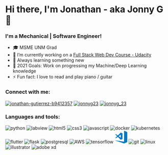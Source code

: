 <h1 align="left">Hi there, I'm Jonathan - aka Jonny G 👋</h1>
<h3 align="left">I'm a Mechanical | Software Engineer!</h3>

- 🎓 MSME UNM Grad
- 🔭 I’m currently working on a [Full Stack Web Dev Course - Udacity](https://www.udacity.com/course/full-stack-web-developer-nanodegree--nd0044)
- 🌱 Always learning something new
- 🥅 2021 Goals: Work on progressing my Machine/Deep Learning knowledge
- ⚡ Fun fact: I love to read and play piano / guitar

<h3>Connect with me:</h3> 
<p align="left">
<a href="https://linkedin.com/in/jonathan-gutierrez-b9412357" target="blank"><img align="center" src="https://www.vectorlogo.zone/logos/linkedin/linkedin-icon.svg" alt="jonathan-gutierrez-b9412357" height="30" width="30" /></a>
<a href="https://kaggle.com/jonnyg23" target="blank"><img align="center" src="https://www.vectorlogo.zone/logos/kaggle/kaggle-icon.svg" alt="jonnyg23" height="30" width="30" /></a>
<a href="https://instagram.com/jonnyg_23" target="blank"><img align="center" src="https://www.vectorlogo.zone/logos/instagram/instagram-icon.svg" alt="jonnyg_23" height="30" width="30" /></a>
</p>

<h3>Languages and tools:</h3>
<p align="left"><img src="https://devicons.github.io/devicon/devicon.git/icons/python/python-original.svg" alt="python" width="40" height="40"/> <img src="https://www.vectorlogo.zone/logos/ni_labview/ni_labview-icon.svg" alt="labview" width="40" height="40"/> <img src="https://devicons.github.io/devicon/devicon.git/icons/html5/html5-original-wordmark.svg" alt="html5" width="40" height="40"/> <img src="https://devicons.github.io/devicon/devicon.git/icons/css3/css3-original-wordmark.svg" alt="css3" width="40" height="40"/> <img src="https://devicons.github.io/devicon/devicon.git/icons/javascript/javascript-original.svg" alt="javascript" width="40" height="40"/> <img src="https://www.vectorlogo.zone/logos/docker/docker-official.svg" alt="docker" width="50" height="40"/> <img src="https://www.vectorlogo.zone/logos/kubernetes/kubernetes-icon.svg" alt="kubernetes" width="40" height="40"/> <img src="https://www.vectorlogo.zone/logos/flutterio/flutterio-icon.svg" alt="flutter" width="40" height="40"/> <img src="https://www.vectorlogo.zone/logos/pocoo_flask/pocoo_flask-icon.svg" alt="flask" width="40" height="40"/> <img src="https://devicons.github.io/devicon/devicon.git/icons/postgresql/postgresql-original-wordmark.svg" alt="postgresql" width="40" height="40"/> <img src="https://www.vectorlogo.zone/logos/amazon_aws/amazon_aws-ar21.svg" alt="AWS" width="80" height="40"/> <img src="https://www.vectorlogo.zone/logos/tensorflow/tensorflow-icon.svg" alt="tensorflow" width="40" height="40"/> <img src="https://raw.githubusercontent.com/github/explore/80688e429a7d4ef2fca1e82350fe8e3517d3494d/topics/visual-studio-code/visual-studio-code.png" alt="Visual Studio Code" width="40" height="40"/> <img src="https://www.vectorlogo.zone/logos/git-scm/git-scm-icon.svg" alt="git" width="40" height="40"/> <img src="https://devicons.github.io/devicon/devicon.git/icons/linux/linux-original.svg" alt="linux" width="40" height="40"/> <img src="https://www.vectorlogo.zone/logos/adobe_illustrator/adobe_illustrator-icon.svg" alt="illustrator" width="40" height="40"/> <img src="https://cdn.worldvectorlogo.com/logos/adobe-xd.svg" alt="adobe xd" width="40" height="40"/></p><p>

<!--
<p>&nbsp;<img align="center" src="https://github-readme-stats.vercel.app/api?username=jonnyg23&show_icons=true" alt="jonnyg23" /></p>
-->

